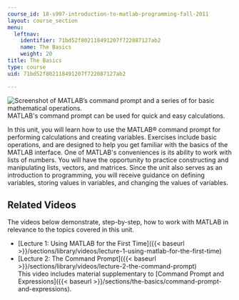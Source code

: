 ```yaml
---
course_id: 18-s997-introduction-to-matlab-programming-fall-2011
layout: course_section
menu:
  leftnav:
    identifier: 71bd52f802118491207f722087127ab2
    name: The Basics
    weight: 20
title: The Basics
type: course
uid: 71bd52f802118491207f722087127ab2

---
```


![Screenshot of MATLAB’s command prompt and a series of for basic mathematical operations.](/coursemedia/18-s997-introduction-to-matlab-programming-fall-2011/0994bdb943a6fe32a26e8ce8d392a5cb_Unit_1_image.jpg)  
MATLAB's command prompt can be used for quick and easy calculations.

In this unit, you will learn how to use the MATLAB® command prompt for performing calculations and creating variables. Exercises include basic operations, and are designed to help you get familiar with the basics of the MATLAB interface. One of MATLAB's conveniences is its ability to work with lists of numbers. You will have the opportunity to practice constructing and manipulating lists, vectors, and matrices. Since the unit also serves as an introduction to programming, you will receive guidance on defining variables, storing values in variables, and changing the values of variables.

Related Videos
--------------

The videos below demonstrate, step-by-step, how to work with MATLAB in relevance to the topics covered in this unit.

*   [Lecture 1: Using MATLAB for the First Time]({{< baseurl >}}/sections/library/videos/lecture-1-using-matlab-for-the-first-time)
*   [Lecture 2: The Command Prompt]({{< baseurl >}}/sections/library/videos/lecture-2-the-command-prompt)  
    This video includes material supplementary to [Command Prompt and Expressions]({{< baseurl >}}/sections/the-basics/command-prompt-and-expressions).